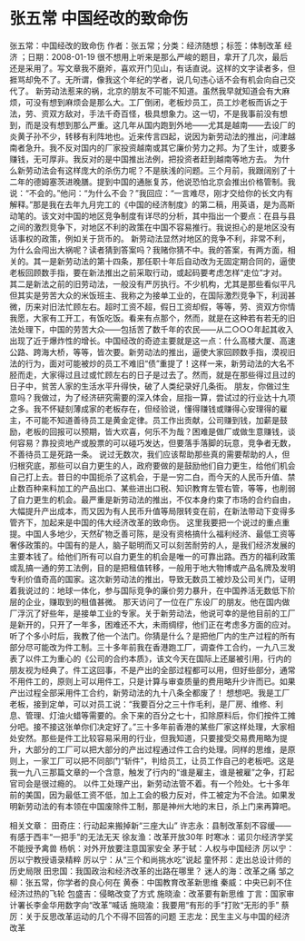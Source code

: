 # 张五常  中国经改的致命伤

张五常：中国经改的致命伤
作者：张五常；分类：经济随想；标签：体制改革 经济 ；日期：2008-01-19
很不想用上听来是那么严峻的题目，拿开了几次，最后还是采用了。写文章我不磨斧，喜欢开门见山，有话直说。这样的文字读者多，但捱骂却免不了。无所谓，像我这个年纪的学者，说几句违心话不会有机会向自己交代了。
新劳动法惹来的祸，北京的朋友不可能不知道。虽然我早就知道会有大麻烦，可没有想到麻烦会是那么大。工厂倒闭，老板炒员工，员工炒老板而诉之于法，劳、资双方敌对，手法千奇百怪，极具想象力。这一切，不是我事前没有想到，而是没有想到那么严重。这几年从国内跑到外地——尤其是越南——去设厂的炎黄子孙不少，转移有利阵地也。近来传言四起，说因为新劳动法的推出，问津越南者急升。我不反对国内的厂家投资越南或其它廉价劳力之邦。为了生计，或要多赚钱，无可厚非。我反对的是中国推出法例，把投资者赶到越南等地方去。
为什么新劳动法会有这样庞大的杀伤力呢？不是肤浅的问题。三个月前，我跟阔别了十二年的德姆塞茨进晚膳。提到中国的通胀复苏，他说恐怕北京会推出价格管制。我说：“不会的。”他问：“为什么不会？”我回应：“一言难尽，刚才交给你的长文内有解释。”那是我在去年九月完工的《中国的经济制度》的第二稿，用英语，是为高斯动笔的。该文对中国的地区竞争制度有详尽的分析，其中指出一个要点：在县与县之间的激烈竞争下，对地区不利的政策在中国不容易推行。我说担心的是地区没有话事权的政策，例如关于货币的。
新劳动法显然对地区的竞争不利，非常不利，为什么会闯出大祸呢？读者猜到答案吗？我赌你猜不中。我的答案，有两方面，相关的。其一是新劳动法的第十四条，那任职十年后自动改为无固定期合同的，逼使老板回顾数手指，要在新法推出之前采取行动，或起码要考虑怎样“走位”才对。
其二是新法之前的旧劳动法，一般没有严厉执行。不少机构，尤其是那些看似平凡但其实是劳苦大众的米饭班主、我称之为接单工业的，在国际激烈竞争下，利润甚微，历来对旧法忙顾左右。超时工资不超，假日工资却假，等等，劳、资双方你情我愿，大家有工开工，有饭吃饭。看来有点那个，然而，就是在这种若有若无的旧法处理下，中国的劳苦大众——包括苦了数千年的农民——从二○○○年起其收入出现了近于爆炸性的增长。中国经改的奇迹主要就是这一点：什么高楼大厦、高速公路、跨海大桥，等等，皆次要。新劳动法的推出，逼使大家回顾数手指，漠视旧法的行为，面对可能被炒的员工不难旧“债”重提了！这样一来，新劳动法的大名不胫而走，大家得过且过或忙顾左右的日子是过去了。然而，就是在那些得过且过的日子中，贫苦人家的生活水平升得快，破了人类纪录好几条街。
朋友，你做过生意吗？我做过，为了经济研究需要的深入体会，屈指一算，尝试过的行业达十九项之多。我不怀疑刻薄成家的老板存在，但经验说，懂得赚钱或赚得心安理得的雇主，不可能不知道善待员工是黄金定律。员工作出贡献，公司赚到钱，加薪是鼓励，老板的回报可以预期，皆大欢喜，何乐不为哉？困难是做厂或做生意赚钱，谈何容易？靠投资地产或股票的可以碰巧发达，但要落手落脚的玩意，竞争者无数，不善待员工是死路一条。
说过无数次，我们应该帮助那些真的需要帮助的人，但归根究底，那些可以自力更生的人，政府要做的是鼓励他们自力更生，给他们机会自己打上去。昔日的中国扼杀了这机会，于是一穷二白，而今天的人民币升值、禁止数百种来料加工的产品出口、某些进出口税、知识教育左管右管，等等，也削弱了自力更生的机会。最严重是新劳动法的推出，不仅本身约束了市场的合约自由，大幅提升产出成本，而又因为有人民币升值等局限转变在前，在新法带动下变得多管齐下，加起来是中国的伟大经济改革的致命伤。
这里我要把一个说过的重点重提。中国人多地少，天然矿物乏善可陈，是没有资格搞什么福利经济、最低工资等奢侈政策的。中国有的是人，脑子聪明而又可以刻苦耐劳的人，是我们经济发展的主要本钱了。给他们所有可以自力更生的机会是唯一的可靠出路。西方的福利政策或乱搞一通的劳工法例，目的是把租值转移，一般用于地大物博或产品名牌及发明专利价值奇高的国家。这次新劳动法的推出，导致无数员工被炒及公司关门，证明着我说过的：地球一体化，参与国际竞争的廉价劳力暴升，在中国养活无数低下阶层的企业，赚取到的租值甚微。
那天访问了一位在广东设厂的朋友。他在国内做厂浮沉了好些年，是接单工业的专家。关于新劳动法，他说可幸的是他目前的工厂是新开的，只开了一年多，困难还不大，未雨绸缪，他们正在考虑多方面的应对。听了个多小时后，我教了他一个法门。你猜是什么？是把他厂内的生产过程的所有部分尽可能改为件工制。三十多年前我在香港跑工厂，调查件工合约，一九八三发表了以件工为重心的《公司的合约本质》，该文今天在国际上还屡被引用，行内的朋友视为经典了。件工这回事，不是产出的全部过程都可以用，但好些部分，通常不用件工的，原则上可以用件工，只是计算与审查质量的费用略升少许而已。如果产出过程全部采用件工合约，新劳动法的九十八条全都废了！
想想吧。我是工厂老板，接到定单，可以对员工说：“我要百分之三十作毛利，是厂房、维修、利息、管理、灯油火蜡等需要的。余下来的百分之七十，扣除原料后，你们按件工摊分吧。接不接这张单你们决定好了。”三十多年前香港的某些厂家这样处理，大家相处安然。那些是件工比较容易采用的行业，但我知道，只要接受交易费用略为提升，大部分的工厂可以把大部分的产出过程通过件工合约处理。同样的思维，是原则上，一家工厂可以把不同部门“斩件”，判给员工，让员工作自己的老板吧。这是我一九八三那篇文章的一个含意，触发了行内的“谁是雇主，谁是被雇”之争，打起官司会是很过瘾的。
以件工处理产出，新劳动法管不着。有一个险处。七十多年前的美国，因为最低工资不低，加上工会的极力反对，件工被定为不合法。如果发明新劳动法的有本领在中国废除件工制，那是神州大地的末日，杀上门来再算吧。

相关文章：
田奇庄：行动起来搬掉新“三座大山”
许志永：县制改革刻不容缓——有感于西丰“一把手”的无法无天
徐友渔：改革开放30年
时寒冰：诺贝尔经济学奖不能授予禽兽
杨帆：对外开放要注意国家安全
茅于轼：人权与中国经济
厉以宁：厉以宁教授语录精粹
厉以宁：从“三个和尚挑水吃”说起
童怀邦：走出总设计师的历史局限
田忠国：我国政治和经济改革的出路在哪里？
迷人的海：改革之痛
邹之柳：张五常，你学者的良心何在
黄泰：中国教育改革新思维
秦威：中央已刹不住经济过热的飞轮
包盛吉：侵略改变了方式
施晓渝：改革要有新思维
丁言：国家审计署长李金华用数字向“改革”喊话
施晓渝：我要用“有形的手”打败“无形的手”
蔡厉：关于反思改革运动的几个不得不回答的问题
王志龙：民生主义与中国的经济改革